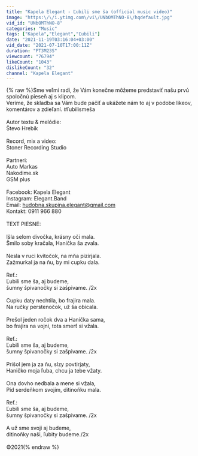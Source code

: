 ```yaml
---
title: "Kapela Elegant - Ľubili sme ša (official music video)"
image: "https:\/\/i.ytimg.com\/vi\/UNbOMThNO-8\/hqdefault.jpg"
vid_id: "UNbOMThNO-8"
categories: "Music"
tags: ["Kapela","Elegant","Ľubili"]
date: "2021-11-19T03:16:04+03:00"
vid_date: "2021-07-10T17:00:11Z"
duration: "PT3M23S"
viewcount: "76794"
likeCount: "1043"
dislikeCount: "32"
channel: "Kapela Elegant"
---
```

{% raw %}Sme veľmi radi, že Vám konečne môžeme predstaviť našu prvú spoločnú pieseň aj s klipom.  <br />Veríme, že skladba sa Vám bude páčiť a ukážete nám to aj v podobe likeov, komentárov a zdieľaní. #ľubilismeša<br /><br />Autor textu &amp; melódie: <br />Števo Hrebík<br /><br />Record, mix a video: <br />Stoner Recording Studio<br /><br />Partneri:<br />Auto Markas<br />Nakodime.sk <br />GSM plus<br /><br />Facebook: Kapela Elegant<br />Instagram: Elegant.Band<br />Email: hudobna.skupina.elegant@gmail.com<br />Kontakt: 0911 966 880<br /><br />TEXT PIESNE:<br /><br />Išla selom divočka, krásny oči mala.<br />Šmilo soby kračala, Hanička ša zvala.<br /><br />Nesla v ruci kvitočok, na mňa pizirjala.<br />Zažmurkal ja na ňu, by mi cupku dala.<br /><br />Ref.:<br />Ľubili sme ša, aj budeme, <br />šumny špivanočky si zašpivame. /2x<br /><br />Cupku daty nechtila, bo frajira mala.<br />Na ručky perstenočok, už ša obicala.<br /><br />Prešol jeden ročok dva a Hanička sama,<br />bo frajira na vojni, tota smerť si vžala.<br /><br />Ref.:<br />Ľubili sme ša, aj budeme, <br />šumny špivanočky si zašpivame. /2x<br /><br />Prišol jem ja za ňu, slzy povtirjaty,<br />Haničko moja ľuba, chcu ja tebe vžaty.<br /><br />Ona dovho nedbala a mene si vžala,<br />Pid serdeňkom svojím, ditinoňku mala.<br /><br />Ref.:<br />Ľubili sme ša, aj budeme, <br />šumny špivanočky si zašpivame. /2x<br /><br />A už sme svoji aj budeme,<br />ditinoňky naši, ľubity budeme./2x<br /><br />©2021{% endraw %}
